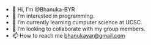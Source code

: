 - 👋 Hi, I’m @Bhanuka-BYR
- 👀 I’m interested in programming.
- 🌱 I’m currently learning cumputer science at UCSC.
- 💞️ I’m looking to collaborate with my group members.
- 📫 How to reach me bhanukayar@gmail.com

<!---
Bhanuka-BYR/Bhanuka-BYR is a ✨ special ✨ repository because its `README.md` (this file) appears on your GitHub profile.
You can click the Preview link to take a look at your changes.
--->

